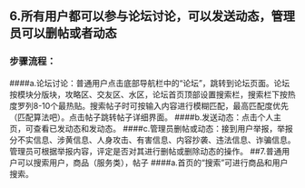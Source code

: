 ## 6.所有用户都可以参与论坛讨论，可以发送动态，管理员可以删帖或者动态
### 步骤流程：
####a.论坛讨论：普通用户点击底部导航栏中的“论坛”，跳转到论坛页面。论坛按模块分版块，攻略区、交友区、水区，论坛首页顶部设置搜索栏，搜索栏下按热度罗列8-10个最热贴。搜索帖子时可按输入内容进行模糊匹配，最高匹配度优先（匹配算法吧）。点击帖子跳转帖子详细界面。
####b.发送动态：点击个人主页，可查看已发动态和发动态。
####c.管理员删帖或动态：接到用户举报，举报分不实信息、涉黄信息、人身攻击、有害信息、内容抄袭、违法信息、诈骗信息。管理员可根据举报内容，评定是否对其进行删帖或删除动态的操作。
##7.普通用户可以搜索用户，商品（服务类），帖子
####a.首页的“搜索”可进行商品和用户搜索。
